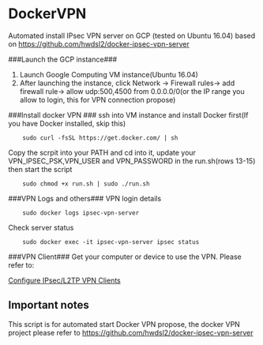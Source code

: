 # DockerVPN
Automated install IPsec VPN server on GCP (tested on Ubuntu 16.04)  based on https://github.com/hwdsl2/docker-ipsec-vpn-server

###Launch the GCP instance###
1. Launch Google Computing VM instance(Ubuntu 16.04) 
2. After launching the instance, click Network -> Firewall rules-> add firewall rule-> allow udp:500,4500 from 0.0.0.0/0(or the IP range you allow to login, this for VPN connection propose)

###Install docker VPN ###
ssh into VM instance and install Docker first(If you have Docker installed, skip this)
```
	sudo curl -fsSL https://get.docker.com/ | sh
```
Copy the scrpit into your PATH and cd into it, update your VPN_IPSEC_PSK,VPN_USER and VPN_PASSWORD in the run.sh(rows 13-15) then start the script
```
	sudo chmod +x run.sh | sudo ./run.sh
```
###VPN Logs and others###
VPN login details
```
	sudo docker logs ipsec-vpn-server
```
Check server status
```
	sudo docker exec -it ipsec-vpn-server ipsec status
```
###VPN Client###
Get your computer or device to use the VPN. Please refer to:

[Configure IPsec/L2TP VPN Clients](https://github.com/hwdsl2/setup-ipsec-vpn/blob/master/docs/clients.md)

## Important notes
This script is for automated start Docker VPN propose, the docker VPN project please refer to https://github.com/hwdsl2/docker-ipsec-vpn-server
